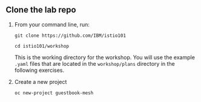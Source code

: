 
## Clone the lab repo

1. From your command line, run:

    ```shell
    git clone https://github.com/IBM/istio101

    cd istio101/workshop
    ```

    This is the working directory for the workshop. You will use the example `.yaml` files that are located in the `workshop/plans` directory in the following exercises.

2. Create a new project

    ```shell
    oc new-project guestbook-mesh
    ```